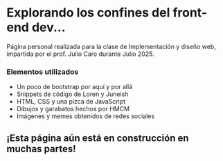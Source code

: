<h1> Explorando los confines del front-end dev...</h1>
<p> Página personal realizada para la clase de Implementación y diseño web, impartida por el prof. Julio Caro durante Julio 2025.</p>
<div>
  <h3> Elementos utilizados</h3>
  <ul>
    <li> Un poco de bootstrap por aquí y por allá</li>
    <li> Snippets de código de Loren y Juneish</li>
    <li> HTML, CSS y una pizca de JavaScript</li>
    <li> Dibujos y garabatos hechos por HMCM</li>
    <li> Imágenes y memes obtenidos de redes sociales</li>
  </ul>
</div>
<div>
  <h2> ¡Esta página aún está en construcción en muchas partes!</h2>
</div>
